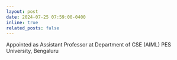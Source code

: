 ```yaml
---
layout: post
date: 2024-07-25 07:59:00-0400
inline: true
related_posts: false
---
```


Appointed as Assistant Professor at Department of CSE (AIML) PES University, Bengaluru
